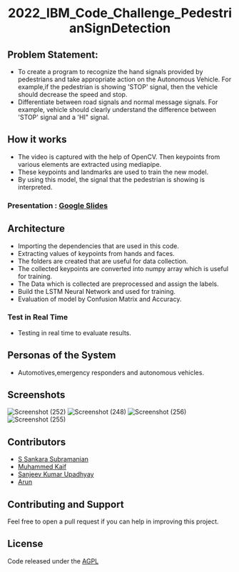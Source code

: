 <h1 align="center"> 2022_IBM_Code_Challenge_PedestrianSignDetection </h1>

## Problem Statement:
* To create a program to recognize the hand signals provided by pedestrians and take appropriate action on the Autonomous Vehicle. For example,if the pedestrian is showing 'STOP' signal, then the vehicle should decrease the speed and stop.
* Differentiate between road signals and normal message signals. For example, vehicle should clearly understand the difference between 'STOP' signal and a 'HI" signal.

## How it works
* The video is captured with the help of OpenCV. Then keypoints from various elements are extracted using mediapipe.
* These keypoints and landmarks are used to train the new model.
* By using this model, the signal that the pedestrian is showing is interpreted.
### Presentation : [Google Slides](https://docs.google.com/presentation/d/176ZI5EOF0AXElZLJ9NnMTjSnmssYXgpPsXHF-5kVssk/edit?usp=sharing)

## Architecture

* Importing the dependencies that are used in this code.
* Extracting values of keypoints from hands and faces.
* The folders are created that are useful for data collection.
* The collected keypoints are converted into numpy array which is useful for training.
* The Data which is collected are preprocessed and assign the labels.
* Build the LSTM Neural Network and used for training.
* Evaluation of model by Confusion Matrix and Accuracy.

### Test in Real Time
* Testing in real time to evaluate results.

## Personas of the System
* Automotives,emergency responders and autonomous vehicles.

## Screenshots

![Screenshot (252)](https://user-images.githubusercontent.com/65020263/167149582-dde78c57-20ec-4059-b8dc-725f341520e8.png)
![Screenshot (248)](https://user-images.githubusercontent.com/65020263/167150666-e4df0efd-9c92-4d42-b92a-58501836f2cf.png)
![Screenshot (256)](https://user-images.githubusercontent.com/65020263/167148414-3c4635ac-5d1d-4a4e-99dc-e8185757b48d.png)
![Screenshot (255)](https://user-images.githubusercontent.com/65020263/167148423-95be6e89-a738-4123-9223-c6a354c37d1b.png)



## Contributors
* [S Sankara Subramanian](https://github.com/S-Sankara) 
* [Muhammed Kaif](https://github.com/m25kaif)
* [Sanjeev Kumar Upadhyay](https://github.com/Sanjeevkrup)
* [Arun](https://github.com/Arunsasi07)

## Contributing and Support

Feel free to open a pull request if you can help in improving this project.


## License
Code released under the [AGPL](LICENSE)
